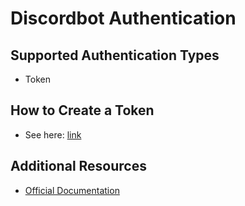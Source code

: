 # Discordbot Authentication

## Supported Authentication Types

- Token

## How to Create a Token

- See here: [link](https://discord.com/developers/docs/topics/oauth2)

## Additional Resources

- [Official Documentation](https://discord.com/developers/docs)